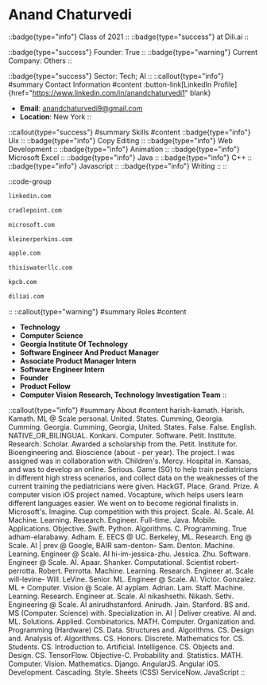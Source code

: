# Anand Chaturvedi
::badge{type="info"}
Class of 2021
::
::badge{type="success"}
 at Dili.ai
::

::badge{type="success"}
Founder: True
::
::badge{type="warning"}
Current Company: Others
::

::badge{type="success"}
Sector: Tech; AI
::
::callout{type="info"}
#summary
Contact Information
#content
:button-link[LinkedIn Profile]{href="https://www.linkedin.com/in/anandchaturvedi1" blank}
- **Email**: anandchaturvedi9@gmail.com
- **Location**: New York
::

::callout{type="success"}
#summary
Skills
#content
::badge{type="info"}
Uix
::
::badge{type="info"}
Copy Editing
::
::badge{type="info"}
Web Development
::
::badge{type="info"}
Animation
::
::badge{type="info"}
Microsoft Excel
::
::badge{type="info"}
Java
::
::badge{type="info"}
C++
::
::badge{type="info"}
Javascript
::
::badge{type="info"}
Writing
::
::

::code-group
```bash [LinkedIn]
linkedin.com
```
```bash [Cradlepoint]
cradlepoint.com
```
```bash [Microsoft]
microsoft.com
```
```bash [Kleiner Perkins]
kleinerperkins.com
```
```bash [Apple]
apple.com
```
```bash [This Is Water]
thisiswaterllc.com
```
```bash [Kleiner Perkins Caufield & Byers]
kpcb.com
```
```bash [Dili.ai]
diliai.com
```
::
::callout{type="warning"}
#summary
Roles
#content
- **Technology**
- **Computer Science**
- **Georgia Institute Of Technology**
- **Software Engineer And Product Manager**
- **Associate Product Manager Intern**
- **Software Engineer Intern**
- **Founder**
- **Product Fellow**
- **Computer Vision Research, Technology Investigation Team**
::

::callout{type="info"}
#summary
About
#content
harish-kamath. Harish. Kamath. ML @ Scale personal. United. States. Cumming, Georgia. Cumming. Georgia. Cumming, Georgia, United. States. False. False. English. NATIVE_OR_BILINGUAL. Konkani. Computer. Software. Petit. Institute. Research. Scholar. Awarded a scholarship from the. Petit. Institute for. Bioengineering and. Bioscience (about - per year). The project. I was assigned was in collaboration with. Children's. Mercy. Hospital in. Kansas, and was to develop an online. Serious. Game (SG) to help train pediatricians in different high stress scenarios, and collect data on the weaknesses of the current training the pediatricians were given. HackGT. Place. Grand. Prize. A computer vision iOS project named. Vocapture, which helps users learn different languages easier. We went on to become regional finalists in. Microsoft's. Imagine. Cup competition with this project. Scale. AI. Scale. AI. Machine. Learning. Research. Engineer. Full-time. Java. Mobile. Applications. Objective. Swift. Python. Algorithms. C. Programming. True adham-elarabawy. Adham. E. EECS @ UC. Berkeley, ML. Research. Eng @ Scale. AI | prev @ Google, BAIR sam-denton- Sam. Denton. Machine. Learning. Engineer @ Scale. AI hi-im-jessica-zhu. Jessica. Zhu. Software. Engineer @ Scale. AI. Apaar. Shanker. Computational. Scientist robert-perrotta. Robert. Perrotta. Machine. Learning. Research. Engineer at. Scale will-levine- Will. LeVine. Senior. ML. Engineer @ Scale. AI. Victor. Gonzalez. ML + Computer. Vision @ Scale. AI ayplam. Adrian. Lam. Staff. Machine. Learning. Research. Engineer at. Scale. AI nikashsethi. Nikash. Sethi. Engineering @ Scale. AI anirudhstanford. Anirudh. Jain. Stanford. BS and. MS (Computer. Science) with. Specialization in. AI | Deliver creative. AI and. ML. Solutions. Applied. Combinatorics. MATH. Computer. Organization and. Programming (Hardware) CS. Data. Structures and. Algorithms. CS. Design and. Analysis of. Algorithms. CS. Honors. Discrete. Mathematics for. CS. Students. CS. Introduction to. Artificial. Intelligence. CS. Objects and. Design. CS. TensorFlow. Objective-C. Probability and. Statistics. MATH. Computer. Vision. Mathematics. Django. AngularJS. Angular iOS. Development. Cascading. Style. Sheets (CSS) ServiceNow. JavaScript
::
